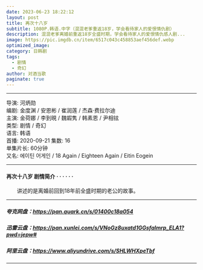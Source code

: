 ```yaml
---
date: 2023-06-23 18:22:12
layout: post
title: 再次十八岁
subtitle: 1080P.韩语.中字（混混老爹重返18岁，学会看待家人的爱恨情仇剧）
description: 混混老爹离婚前重返18岁全盛时期，学会看待家人的爱恨情仇感人剧...
image: https://pic.imgdb.cn/item/6517c043c458853aef456def.webp
optimized_image: 
category: 日韩剧
tags:
  - 剧情
  - 奇幻
author: 对酒当歌
paginate: true
---
```


---

导演: 河炳勋  
编剧: 金度渊 / 安恩彬 / 崔润莲 / 杰森·费拉尔迪  
主演: 金荷娜 / 李到晛 / 魏嘏隽 / 韩素恩 / 尹相铉  
类型: 剧情 / 奇幻  
语言: 韩语  
首播: 2020-09-21
集数: 16  
单集片长: 60分钟  
又名: 에이틴 어게인 / 18 Again / Eighteen Again / Eitin Eogein  

---

#### 再次十八岁 剧情简介 · · · · · ·

　　讲述的是离婚前回到18年前全盛时期的老公的故事。

---

##### 夸克网盘：<https://pan.quark.cn/s/01400c18a054>

##### 迅雷云盘：<https://pan.xunlei.com/s/VNoGz8uxatd1GGsfaImrp_ELA1?pwd=jepw#>

##### 阿里云盘：<https://www.aliyundrive.com/s/SHLWHXpeTbf>

---
